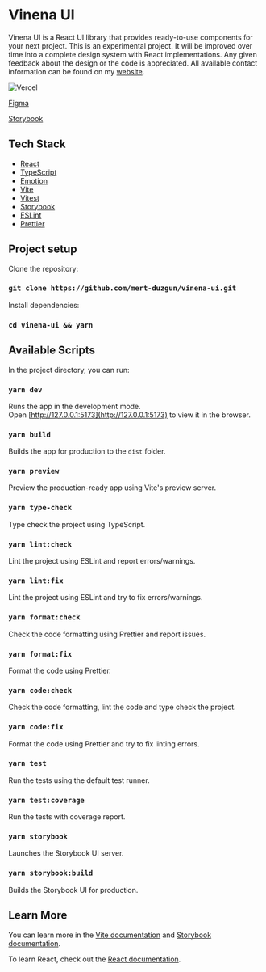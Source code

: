 # Vinena UI

Vinena UI is a React UI library that provides ready-to-use components for your next project. This is an experimental project. It will be improved over time into a complete design system with React implementations. Any given feedback about the design or the code is appreciated. All available contact information can be found on my [website](https://duzgun.dev#contact).

![Vercel](https://vercelbadge.vercel.app/api/mert-duzgun/vinena-ui)

[Figma](https://www.figma.com/file/zxtzS9qnQXPN2PHs6Q76vN/Vinena-UI)

[Storybook](https://vinena-ui-storybook.vercel.app/)

## Tech Stack

- [React](https://react.dev/)
- [TypeScript](https://www.typescriptlang.org/)
- [Emotion](https://emotion.sh/)
- [Vite](https://vitejs.dev/)
- [Vitest](https://vitest.dev)
- [Storybook](https://storybook.js.org/)
- [ESLint](https://eslint.org/)
- [Prettier](https://prettier.io/)

## Project setup

Clone the repository:

### `git clone https://github.com/mert-duzgun/vinena-ui.git`

Install dependencies:

### `cd vinena-ui && yarn`

## Available Scripts

In the project directory, you can run:

### `yarn dev`

Runs the app in the development mode.<br />
Open [http://127.0.0.1:5173](http://127.0.0.1:5173) to view it in the browser.

### `yarn build`

Builds the app for production to the `dist` folder.

### `yarn preview`

Preview the production-ready app using Vite's preview server.

### `yarn type-check`

Type check the project using TypeScript.

### `yarn lint:check`

Lint the project using ESLint and report errors/warnings.

### `yarn lint:fix`

Lint the project using ESLint and try to fix errors/warnings.

### `yarn format:check`

Check the code formatting using Prettier and report issues.

### `yarn format:fix`

Format the code using Prettier.

### `yarn code:check`

Check the code formatting, lint the code and type check the project.

### `yarn code:fix`

Format the code using Prettier and try to fix linting errors.

### `yarn test`

Run the tests using the default test runner.

### `yarn test:coverage`

Run the tests with coverage report.

### `yarn storybook`

Launches the Storybook UI server.

### `yarn storybook:build`

Builds the Storybook UI for production.

## Learn More

You can learn more in the [Vite documentation](https://vitejs.dev/guide/) and [Storybook documentation](https://storybook.js.org/docs/react/get-started/introduction).

To learn React, check out the [React documentation](https://react.dev/learn).
